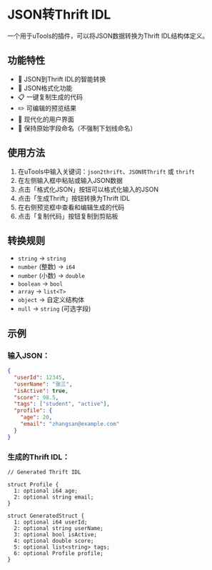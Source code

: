 # JSON转Thrift IDL

一个用于uTools的插件，可以将JSON数据转换为Thrift IDL结构体定义。

## 功能特性

- 🔄 JSON到Thrift IDL的智能转换
- 📝 JSON格式化功能
- 📋 一键复制生成的代码
- ✏️ 可编辑的预览结果
- 🎨 现代化的用户界面
- 🔧 保持原始字段命名（不强制下划线命名）

## 使用方法

1. 在uTools中输入关键词：`json2thrift`、`JSON转Thrift` 或 `thrift`
2. 在左侧输入框中粘贴或输入JSON数据
3. 点击「格式化JSON」按钮可以格式化输入的JSON
4. 点击「生成Thrift」按钮转换为Thrift IDL
5. 在右侧预览框中查看和编辑生成的代码
6. 点击「复制代码」按钮复制到剪贴板

## 转换规则

- `string` → `string`
- `number` (整数) → `i64`
- `number` (小数) → `double`
- `boolean` → `bool`
- `array` → `list<T>`
- `object` → 自定义结构体
- `null` → `string` (可选字段)

## 示例

### 输入JSON：
```json
{
  "userId": 12345,
  "userName": "张三",
  "isActive": true,
  "score": 98.5,
  "tags": ["student", "active"],
  "profile": {
    "age": 20,
    "email": "zhangsan@example.com"
  }
}
```

### 生成的Thrift IDL：
```thrift
// Generated Thrift IDL

struct Profile {
  1: optional i64 age;
  2: optional string email;
}

struct GeneratedStruct {
  1: optional i64 userId;
  2: optional string userName;
  3: optional bool isActive;
  4: optional double score;
  5: optional list<string> tags;
  6: optional Profile profile;
}
```
